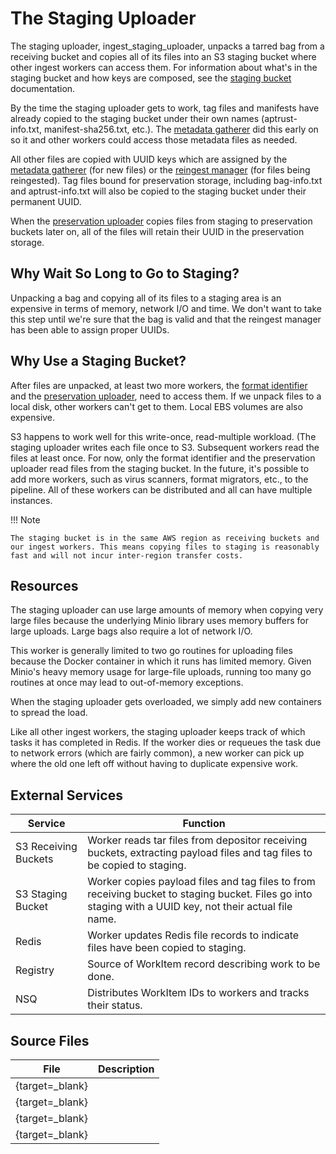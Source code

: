 # The Staging Uploader

The staging uploader, ingest_staging_uploader, unpacks a tarred bag from a receiving bucket and copies all of its files into an S3 staging bucket where other ingest workers can access them. For information about what's in the staging bucket and how keys are composed, see the [staging bucket](/components/s3/#staging-bucket) documentation.

By the time the staging uploader gets to work, tag files and manifests have already copied to the staging bucket under their own names (aptrust-info.txt, manifest-sha256.txt, etc.). The [metadata gatherer](pre-fetch.md) did this early on so it and other workers could access those metadata files as needed.

All other files are copied with UUID keys which are assigned by the [metadata gatherer](pre-fetch.md) (for new files) or the [reingest manager](reingest-manager.md) (for files being reingested). Tag files bound for preservation storage, including bag-info.txt and aptrust-info.txt will also be copied to the staging bucket under their permanent UUID.

When the [preservation uploader](preservation-uploader.md) copies files from staging to preservation buckets later on, all of the files will retain their UUID in the preservation storage.

## Why Wait So Long to Go to Staging?

Unpacking a bag and copying all of its files to a staging area is an expensive in terms of memory, network I/O and time. We don't want to take this step until we're sure that the bag is valid and that the reingest manager has been able to assign proper UUIDs.

## Why Use a Staging Bucket?

After files are unpacked, at least two more workers, the [format identifier](format-identifier.md) and the [preservation uploader](preservation-uploader.md), need to access them. If we unpack files to a local disk, other workers can't get to them. Local EBS volumes are also expensive.

S3 happens to work well for this write-once, read-multiple workload. (The staging uploader writes each file once to S3. Subsequent workers read the files at least once. For now, only the format identifier and the preservation uploader read files from the staging bucket. In the future, it's possible to add more workers, such as virus scanners, format migrators, etc., to the pipeline. All of these workers can be distributed and all can have multiple instances.

!!! Note

    The staging bucket is in the same AWS region as receiving buckets and
    our ingest workers. This means copying files to staging is reasonably
    fast and will not incur inter-region transfer costs.

## Resources

The staging uploader can use large amounts of memory when copying very large files because the underlying Minio library uses memory buffers for large uploads. Large bags also require a lot of network I/O.

This worker is generally limited to two go routines for uploading files because the Docker container in which it runs has limited memory. Given Minio's heavy memory usage for large-file uploads, running too many go routines at once may lead to out-of-memory exceptions.

When the staging uploader gets overloaded, we simply add new containers to spread the load.

Like all other ingest workers, the staging uploader keeps track of which tasks it has completed in Redis. If the worker dies or requeues the task due to network errors (which are fairly common), a new worker can pick up where the old one left off without having to duplicate expensive work.

## External Services

| Service | Function |
| ------- | -------- |
| S3 Receiving Buckets | Worker reads tar files from depositor receiving buckets, extracting payload files and tag files to be copied to staging.
| S3 Staging Bucket | Worker copies payload files and tag files to from receiving bucket to staging bucket. Files go into staging with a UUID key, not their actual file name.
| Redis | Worker updates Redis file records to indicate files have been copied to staging.
| Registry | Source of WorkItem record describing work to be done.
| NSQ | Distributes WorkItem IDs to workers and tracks their status.

## Source Files

| File | Description |
| ---- | ----------- |
| [](){target=_blank} | |
| [](){target=_blank} | |
| [](){target=_blank} | |
| [](){target=_blank} | |
